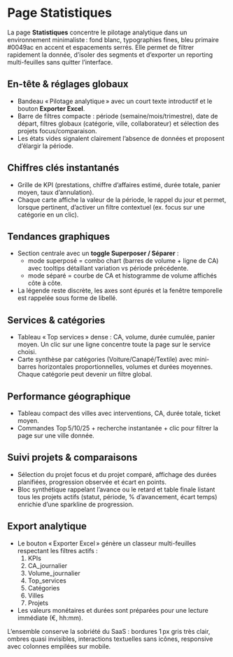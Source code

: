 # Page Statistiques

La page **Statistiques** concentre le pilotage analytique dans un environnement minimaliste : fond blanc, typographies fines, bleu primaire #0049ac en accent et espacements serrés. Elle permet de filtrer rapidement la donnée, d’isoler des segments et d’exporter un reporting multi-feuilles sans quitter l’interface.

## En-tête & réglages globaux
- Bandeau « Pilotage analytique » avec un court texte introductif et le bouton **Exporter Excel**.
- Barre de filtres compacte : période (semaine/mois/trimestre), date de départ, filtres globaux (catégorie, ville, collaborateur) et sélection des projets focus/comparaison.
- Les états vides signalent clairement l’absence de données et proposent d’élargir la période.

## Chiffres clés instantanés
- Grille de KPI (prestations, chiffre d’affaires estimé, durée totale, panier moyen, taux d’annulation).
- Chaque carte affiche la valeur de la période, le rappel du jour et permet, lorsque pertinent, d’activer un filtre contextuel (ex. focus sur une catégorie en un clic).

## Tendances graphiques
- Section centrale avec un **toggle Superposer / Séparer** :
  - mode superposé = combo chart (barres de volume + ligne de CA) avec tooltips détaillant variation vs période précédente.
  - mode séparé = courbe de CA et histogramme de volume affichés côte à côte.
- La légende reste discrète, les axes sont épurés et la fenêtre temporelle est rappelée sous forme de libellé.

## Services & catégories
- Tableau « Top services » dense : CA, volume, durée cumulée, panier moyen. Un clic sur une ligne concentre toute la page sur le service choisi.
- Carte synthèse par catégories (Voiture/Canapé/Textile) avec mini-barres horizontales proportionnelles, volumes et durées moyennes. Chaque catégorie peut devenir un filtre global.

## Performance géographique
- Tableau compact des villes avec interventions, CA, durée totale, ticket moyen.
- Commandes Top 5/10/25 + recherche instantanée + clic pour filtrer la page sur une ville donnée.

## Suivi projets & comparaisons
- Sélection du projet focus et du projet comparé, affichage des durées planifiées, progression observée et écart en points.
- Bloc synthétique rappelant l’avance ou le retard et table finale listant tous les projets actifs (statut, période, % d’avancement, écart temps) enrichie d’une sparkline de progression.

## Export analytique
- Le bouton « Exporter Excel » génère un classeur multi-feuilles respectant les filtres actifs :
  1. KPIs
  2. CA_journalier
  3. Volume_journalier
  4. Top_services
  5. Catégories
  6. Villes
  7. Projets
- Les valeurs monétaires et durées sont préparées pour une lecture immédiate (€, hh:mm).

L’ensemble conserve la sobriété du SaaS : bordures 1 px gris très clair, ombres quasi invisibles, interactions textuelles sans icônes, responsive avec colonnes empilées sur mobile.
